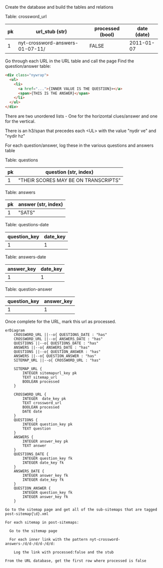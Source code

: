 Create the database and build the tables and relations




Table:  crossword_url 

| pk | url_stub (str) | processed (bool) |date (date)
|---|----------------|------------------|---|
|1|nyt-crossword-answers-01-07-11/|FALSE|2011-01-07|


Go through each URL in the URL table and call the page
Find the question/answer table:

```html
<div class="nywrap">
  <ul>
    <li>
      <a href="...">{INNER VALUE IS THE QUESTION}></a>
      <span>{THIS IS THE ANSWER}</span>
    </li>
  </ul>
</div>
```

There are two unordered lists - One for the horizontal clues/answer and one for the vertical.

There is an h3/span that precedes each \<UL> with the value "nydir ve" and "nydir hz" 

For each question/answer, log these in the various questions and answers table

Table:  questions

| pk | question (str, index)               |
| ---|-------------------------------------|
|1| "THEIR SCORES MAY BE ON TRANSCRIPTS" |

Table:  answers

| pk | answer (str, index) |
| ---|---------------------|
|1| "SATS"              |

Table:  questions-date


| question_key | date_key |
|--------------|----------|
| 1            | 1        |


Table:  answers-date

| answer_key | date_key |
|------------|----------|
| 1          | 1        |


Table:  question-answer

| question_key | answer_key |
|--------------|------------|
| 1            | 1          |



Once complete for the URL, mark this url as processed.


```mermaid
erDiagram
    CROSSWORD_URL ||--o{ QUESTIONS_DATE : "has"
    CROSSWORD_URL ||--o{ ANSWERS_DATE : "has"
    QUESTIONS ||--o{ QUESTIONS_DATE : "has"
    ANSWERS ||--o{ ANSWERS_DATE : "has"
    QUESTIONS ||--o{ QUESTION_ANSWER : "has"
    ANSWERS ||--o{ QUESTION_ANSWER : "has"
    SITEMAP_URL ||--o{ CROSSWORD_URL : "has"
    
    SITEMAP_URL {
        INTEGER sitemapurl_key pk
        TEXT sitemap_url
        BOOLEAN processed
    }
    
    CROSSWORD_URL {
        INTEGER  date_key pk
        TEXT crossword_url
        BOOLEAN processed
        DATE date
    }
    QUESTIONS {
        INTEGER question_key pk
        TEXT question
    }
    ANSWERS {
        INTEGER answer_key pk
        TEXT answer
    }
    QUESTIONS_DATE {
        INTEGER question_key fk
        INTEGER date_key fk
    }
    ANSWERS_DATE {
        INTEGER answer_key fk
        INTEGER date_key fk
    }
    QUESTION_ANSWER {
        INTEGER question_key fk
        INTEGER answer_key fk
    }
```


```pseudocode
Go to the sitemap page and get all of the sub-sitemaps that are tagged post-sitemap{\d}.xml

For each sitemap in post-sitemaps:

  Go to the sitemap page

  For each inner link with the pattern nyt-crossword-answers-/d/d-/d/d-/d/d:

    Log the link with processed:false and the stub

From the URL database, get the first row where processed is false

  
```
